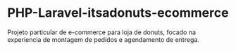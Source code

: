 # PHP-Laravel-itsadonuts-ecommerce
 Projeto particular de e-commerce para  loja de donuts, focado na experiencia de montagem de pedidos e agendamento de entrega.
